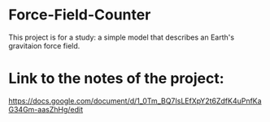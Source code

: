 # Force-Field-Counter
This project is for a study: a simple model that describes an Earth's gravitaion force field.

# Link to the notes of the project:
https://docs.google.com/document/d/1_0Tm_BQ7IsLEfXpY2t6ZdfK4uPnfKaG34Gm-aasZhHg/edit
